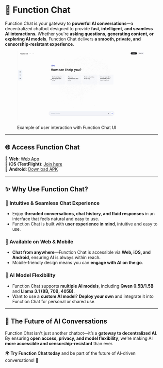 # 💬 Function Chat

Function Chat is your gateway to **powerful AI conversations**—a decentralized chatbot designed to provide **fast, intelligent, and seamless AI interactions**. Whether you're **asking questions, generating content, or exploring AI models**, Function Chat delivers **a smooth, private, and censorship-resistant experience**.

<figure><img src="../.gitbook/assets/Screen Recording 2024-08-20 at 5.56.07 PM.gif" alt=""><figcaption><p>Example of user interaction with Function Chat UI</p></figcaption></figure>

---

## 🌐 **Access Function Chat**

🔗 **Web**: [Web App](https://chat.function.network)  
📱 **iOS (TestFlight)**: [Join here](https://testflight.apple.com/join/1xBXgDCk)  
📲 **Android**: [Download APK](https://expo.dev/artifacts/eas/jVz3PfabMwq2SXigxPLLWy.apk)

---

## ✨ **Why Use Function Chat?**

### **🚀 Intuitive & Seamless Chat Experience**

- Enjoy **threaded conversations, chat history, and fluid responses** in an interface that feels natural and easy to use.
- Function Chat is built with **user experience in mind**, intuitive and easy to use.

### **📱 Available on Web & Mobile**

- **Chat from anywhere**—Function Chat is accessible via **Web, iOS, and Android**, ensuring AI is always within reach.
- Mobile-friendly design means you can **engage with AI on the go**.

### **🧠 AI Model Flexibility**

- Function Chat supports **multiple AI models**, including **Qwen 0.5B/1.5B** and **Llama 3.1 (8B, 70B, 405B)**.
- Want to use a **custom AI model**? **Deploy your own** and integrate it into Function Chat for personal or shared use.

---

## 🔮 **The Future of AI Conversations**

Function Chat isn't just another chatbot—it’s a **gateway to decentralized AI**. By ensuring **open access, privacy, and model flexibility**, we're making AI **more accessible and censorship-resistant** than ever.

🌍 **Try Function Chat today** and be part of the future of AI-driven conversations! 🚀
